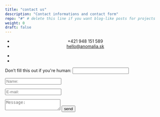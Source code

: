 ```yaml
---
title: "contact us"
description: "Contact informations and contact form"
repo: "#" # delete this line if you want blog-like posts for projects
weight: 0
draft: false
---
```


<ul class="au-list" style="text-align: center;">
<li>+421 948 151 589</li>
<li><a href="mailto:hello@anomalia.sk">hello@anomalia.sk</a></li>
</ul>

<ul class="contact-icons">
<a href="#"><li><i class="fa fa-instagram"></i></li></a>
<a href="#"><li><i class="fa fa-facebook"></i></li></a>
</ul>

<div class="contactform">
<form name="contact" method="POST" data-netlify="true" netlify-honeypot="bot-field" action="/thanks/">
<p class="hidden">
	<label>Don’t fill this out if you're human: <input name="bot-field" /></label>
</p>
<p>
	<input type="text" name="name" placeholder="Name:" onfocus="this.placeholder = ''" onblur="this.placeholder = 'Your Name:'" />
</p>
<p>
	<input type="email" name="email" placeholder="E-mail:" onfocus="this.placeholder = ''" onblur="this.placeholder = 'E-mail:'" />
</p>
<p>
	<textarea name="message" placeholder="Message:" onfocus="this.placeholder = ''" onblur="this.placeholder = 'Message:'"></textarea>
	<button type="submit">send<i class="fa fa-paper-plane"></i></button>
</p>

</form>
</div>
